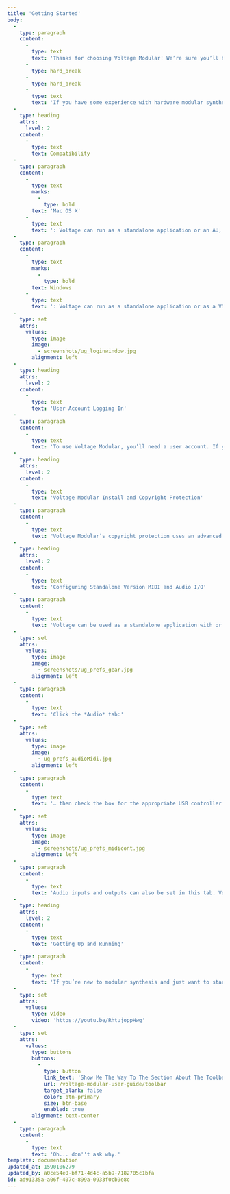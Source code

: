 ```yaml
---
title: 'Getting Started'
body:
  -
    type: paragraph
    content:
      -
        type: text
        text: 'Thanks for choosing Voltage Modular! We’re sure you’ll have a blast creating amazing sounds with what we feel is the finest virtual modular synthesis system available. '
      -
        type: hard_break
      -
        type: hard_break
      -
        type: text
        text: 'If you have some experience with hardware modular synthesizers, you’ll likely jump right in and get cookin’, but if you’re new or need information about specific functions, this is where you''ll find it. This guide won’t cover the functions of specific modules, but it will explain all of Voltage Modular''s basic underlying functionality: preset loading and saving, adding and moving modules, the Voltage Module store, and more - essentially everything except how individual modules work.'
  -
    type: heading
    attrs:
      level: 2
    content:
      -
        type: text
        text: Compatibility
  -
    type: paragraph
    content:
      -
        type: text
        marks:
          -
            type: bold
        text: 'Mac OS X'
      -
        type: text
        text: ': Voltage can run as a standalone application or an AU, VST2, VST3, or Pro Tools AAX virtual instrument. It can also run as an effects plug-in in the aforementioned formats.'
  -
    type: paragraph
    content:
      -
        type: text
        marks:
          -
            type: bold
        text: Windows
      -
        type: text
        text: ': Voltage can run as a standalone application or as a VST2, VST3, or Pro Tools AAX virtual instrument. It can also run as an effects plug-in in the aforementioned formats.'
  -
    type: set
    attrs:
      values:
        type: image
        image:
          - screenshots/ug_loginwindow.jpg
        alignment: left
  -
    type: heading
    attrs:
      level: 2
    content:
      -
        type: text
        text: 'User Account Logging In'
  -
    type: paragraph
    content:
      -
        type: text
        text: 'To use Voltage Modular, you’ll need a user account. If you haven’t yet created one, click the *Create Account* button which automatically opens the Cherry Audio website where you’ll be walked through the easy-peasy process. Once a user account is set up, simply enter your email and password in the appropriate fields to start using Voltage Modular.'
  -
    type: heading
    attrs:
      level: 2
    content:
      -
        type: text
        text: 'Voltage Modular Install and Copyright Protection'
  -
    type: paragraph
    content:
      -
        type: text
        text: "Voltage Modular’s copyright protection uses an advanced encryption scheme that customizes the primary app and modules for use on *your* computer only. You'll need an active internet connection during initial installation of the primary app, modules, and sound presets, but once installed, you're free to go off the grid, eat organic spelt in a field, and power your music computer with a generator hooked to your stationary recumbent bike. (Voltage Modular is licensed for use on up to four computers. Users can log into their accounts to control which computers are licensed.)\_"
  -
    type: heading
    attrs:
      level: 2
    content:
      -
        type: text
        text: 'Configuring Standalone Version MIDI and Audio I/O'
  -
    type: paragraph
    content:
      -
        type: text
        text: 'Voltage can be used as a standalone application with or without a hardware keyboard or pad control. With its Musical Typing Keyboard, multiple note and trigger sequencers, you can make a heck of a lot of music without even plugging in a keyboard. To use a hardware keyboard or pad controller, click the gear icon to open *Settings*:'
  -
    type: set
    attrs:
      values:
        type: image
        image:
          - screenshots/ug_prefs_gear.jpg
        alignment: left
  -
    type: paragraph
    content:
      -
        type: text
        text: 'Click the *Audio* tab:'
  -
    type: set
    attrs:
      values:
        type: image
        image:
          - ug_prefs_audioMidi.jpg
        alignment: left
  -
    type: paragraph
    content:
      -
        type: text
        text: '… then check the box for the appropriate USB controller in the *Active MIDI Inputs* area.'
  -
    type: set
    attrs:
      values:
        type: image
        image:
          - screenshots/ug_prefs_midicont.jpg
        alignment: left
  -
    type: paragraph
    content:
      -
        type: text
        text: 'Audio inputs and outputs can also be set in this tab. Voltage will typically default to built-in system audio outputs, but clicking the pop-up window will display all other available audio hardware. The audio input can also be set here, but it’s not necessary unless you intend to use Voltage’s audio in jacks to process external audio (more on this in the *I/O Panel* section).'
  -
    type: heading
    attrs:
      level: 2
    content:
      -
        type: text
        text: 'Getting Up and Running'
  -
    type: paragraph
    content:
      -
        type: text
        text: 'If you’re new to modular synthesis and just want to start making sounds, have a look at the following video. It gives a quick overview of loading presets, adding, moving, and patching modules, and more.'
  -
    type: set
    attrs:
      values:
        type: video
        video: 'https://youtu.be/RhtujoppHwg'
  -
    type: set
    attrs:
      values:
        type: buttons
        buttons:
          -
            type: button
            link_text: 'Show Me The Way To The Section About The Toolbar'
            url: /voltage-modular-user-guide/toolbar
            target_blank: false
            color: btn-primary
            size: btn-base
            enabled: true
        alignment: text-center
  -
    type: paragraph
    content:
      -
        type: text
        text: 'Oh... don''t ask why.'
template: documentation
updated_at: 1590106279
updated_by: a0ce54e0-bf71-4d4c-a5b9-7182705c1bfa
id: ad91335a-a06f-407c-899a-0933f0cb9e8c
---
```

